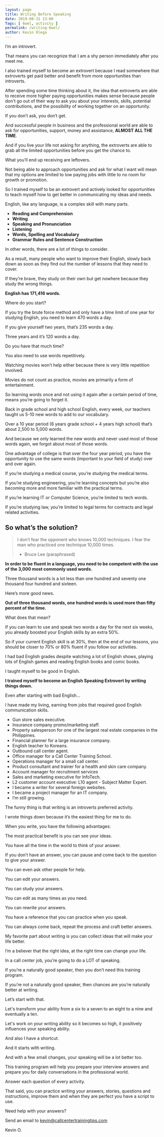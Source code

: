 ```yaml
--- 
layout: page 
title: Writing Before Speaking 
date: 2019-08-31 13:00
Tags: [ 6wel, activity ]
permalink: /writing-6wel/ 
author: Kevin Olega 
--- 
```

I’m an introvert.

That means you can recognize that I am a shy person immediately after you meet me.

I also trained myself to become an extrovert because I read somewhere that extroverts get paid better and benefit from more opportunities than introverts.

After spending some time thinking about it, the idea that extroverts are able to receive more higher paying opportunities makes sense because people don't go out of their way to ask you about your interests, skills, potential contributions, and the possibility of working together on an opportunity.

If you don’t ask, you don’t get.

And successful people in business and the professional world are able to ask for opportunities, support, money and assistance, **ALMOST ALL THE TIME**.

And if you live your life not asking for anything, the extroverts are able to grab all the limited opportunities before you get the chance to.

What you’ll end up receiving are leftovers.

Not being able to approach opportunities and ask for what I want will mean that my options are limited to low paying jobs with little to no room for growth or promotion. 

So I trained myself to be an extrovert and actively looked for opportunities to teach myself how to get better in communicating my ideas and needs.

English, like any language, is a complex skill with many parts.

- **Reading and Comprehension**
- **Writing**
- **Speaking and Pronunciation**
- **Listening**
- **Words, Spelling and Vocabulary**
- **Grammar Rules and Sentence Construction**

In other words, there are a lot of things to consider.

As a result, many people who want to improve their English, slowly back down as soon as they find out the number of lessons that they need to cover.

If they’re brave, they study on their own but get nowhere because they study the wrong things.

**English has 171,416 words.**

Where do you start?

If you try the brute force method and only have a time limit of one year for studying English, you need to learn 470 words a day.

If you give yourself two years, that’s 235 words a day.

Three years and it’s 120 words a day.

Do you have that much time?

You also need to use words repetitively.

Watching movies won’t help either because there is very little repetition involved.

Movies do not count as practice, movies are primarily a form of entertainment.

So learning words once and not using it again after a certain period of time, means you’re going to forget it.

Back in grade school and high school English, every week, our teachers taught us 5-10 new words to add to our vocabulary.

Over a 10 year period (6 years grade school + 4 years high school) that’s about 2,500 to 5,000 words.

And because we only learned the new words and never used most of those words again, we forgot about most of those words.

One advantage of college is that over the four year period, you have the opportunity to use the same words (important to your field of study) over and over again.

If you’re studying a medical course, you’re studying the medical terms.

If you’re studying engineering, you’re learning concepts but you’re also becoming more and more familiar with the practical terms. 

If you’re learning IT or Computer Science, you’re limited to tech words.

If you’re studying law, you’re limited to legal terms for contracts and legal related activities.

## So what’s the solution?

> I don’t fear the opponent who knows 10,000 techniques.
> I fear the man who practiced one technique 10,000 times.
> - Bruce Lee (paraphrased)

**In order to be fluent in a language, you need to be competent with the use of the 3,000 most commonly used words.**

Three thousand words is a lot less than one hundred and seventy one thousand four hundred and sixteen.

Here’s more good news.

**Out of three thousand words, one hundred words is used more than fifty percent of the time.**

What does that mean?

If you can learn to use and speak two words a day for the next six weeks, you already boosted your English skills by an extra 50%.

So if your current English skill is at 30%, then at the end of our lessons, you should be closer to 70% or 80% fluent if you follow our activities.

I had bad English grades despite watching a lot of English shows, playing lots of English games and reading English books and comic books.

I taught myself to be good in English.

**I trained myself to become an English Speaking Extrovert by writing things down.**

Even after starting with bad English…

I have made my living, earning from jobs that required good English communication skills.

- Gun store sales executive.
- Insurance company promo/marketing staff.
- Property salesperson for one of the largest real estate companies in the Philippines.
- Financial planner for a large insurance company.
- English teacher to Koreans.
- Outbound call center agent.
- Office manager for a Call Center Training School.
- Operations manager for a small call center.
- Product consultant and trainer for a health and skin care company.
- Account manager for recruitment services
- Sales and marketing executive for InfoTech.
- L2 customer account executive: L10 agent - Subject Matter Expert.
- I became a writer for several foreign websites.
- I became a project manager for an IT company.
- I’m still growing.

The funny thing is that writing is an introverts preferred activity. 

I wrote things down because it’s the easiest thing for me to do.

When you write, you have the following advantages:

The most practical benefit is you can see your ideas.

You have all the time in the world to think of your answer.

If you don’t have an answer, you can pause and come back to the question to give your answer. 

You can even ask other people for help.

You can edit your answers.

You can study your answers.

You can edit as many times as you need.

You can rewrite your answers.

You have a reference that you can practice when you speak.

You can always come back, repeat the process and craft better answers.

My favorite part about writing is you can collect ideas that will make your life better.

I’m a believer that the right idea, at the right time can change your life.

In a call center job, you’re going to do a LOT of speaking.

If you’re a naturally good speaker, then you don’t need this training program.

If you’re not a naturally good speaker, then chances are you’re naturally better at writing.

Let’s start with that. 

Let's transform your ability from a six to a seven to an eight to a nine and eventually a ten.

Let's work on your writing ability so it becomes so high, it positively influences your speaking ability.

And also I have a shortcut.

And it starts with writing.

And with a few small changes, your speaking will be a lot better too.

This training program will help you prepare your interview answers and prepare you for daily conversations in the professional world.

Answer each question of every activity.

That said, you can practice writing your answers, stories, questions and instructions, improve them and when they are perfect you have a script to use.

Need help with your answers?

Send an email to kevin@callcentertrainingtips.com

Kevin O.
